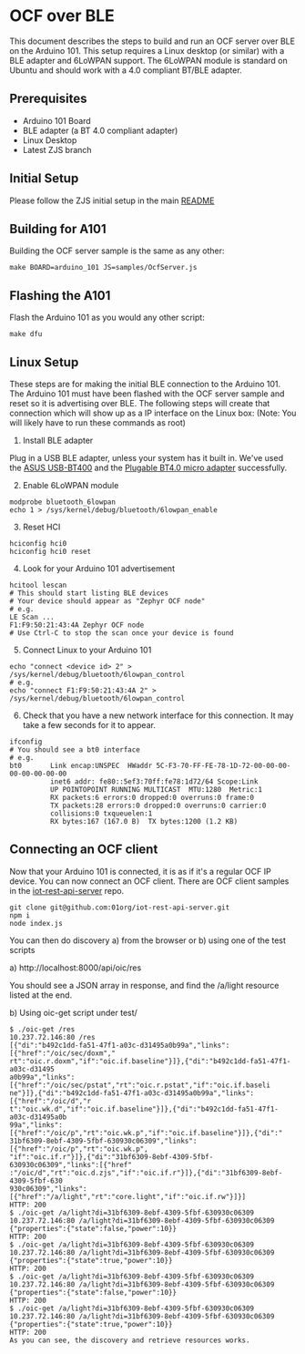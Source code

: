 # OCF over BLE
This document describes the steps to build and run an OCF server over BLE on
the Arduino 101. This setup requires a Linux desktop (or similar) with a BLE
adapter and 6LoWPAN support. The 6LoWPAN module is standard on Ubuntu and
should work with a 4.0 compliant BT/BLE adapter.

## Prerequisites
* Arduino 101 Board
* BLE adapter (a BT 4.0 compliant adapter)
* Linux Desktop
* Latest ZJS branch

## Initial Setup
Please follow the ZJS initial setup in the main [README](../README.md)

## Building for A101
Building the OCF server sample is the same as any other:
```
make BOARD=arduino_101 JS=samples/OcfServer.js
```

## Flashing the A101
Flash the Arduino 101 as you would any other script:
```
make dfu
```

## Linux Setup
These steps are for making the initial BLE connection to the Arduino 101. The
Arduino 101 must have been flashed with the OCF server sample and reset so it
is advertising over BLE. The following steps will create that connection which
will show up as a IP interface on the Linux box:
(Note: You will likely have to run these commands as root)

1. Install BLE adapter

  Plug in a USB BLE adapter, unless your system has it built in. We've used the
  [ASUS USB-BT400](http://a.co/0ZlqU5C) and the
  [Plugable BT4.0 micro adapter](http://a.co/diQXq2S) successfully.

2. Enable 6LoWPAN module

  ```
  modprobe bluetooth_6lowpan
  echo 1 > /sys/kernel/debug/bluetooth/6lowpan_enable
  ```

3. Reset HCI

  ```
  hciconfig hci0
  hciconfig hci0 reset
  ```

4. Look for your Arduino 101 advertisement

  ```
  hcitool lescan
  # This should start listing BLE devices
  # Your device should appear as "Zephyr OCF node"
  # e.g.
  LE Scan ...
  F1:F9:50:21:43:4A Zephyr OCF node
  # Use Ctrl-C to stop the scan once your device is found
  ```

5. Connect Linux to your Arduino 101

  ```
  echo "connect <device id> 2" > /sys/kernel/debug/bluetooth/6lowpan_control
  # e.g.
  echo "connect F1:F9:50:21:43:4A 2" > /sys/kernel/debug/bluetooth/6lowpan_control
  ```

6. Check that you have a new network interface for this connection. It may take
a few seconds for it to appear.

  ```
  ifconfig
  # You should see a bt0 interface
  # e.g.
  bt0       Link encap:UNSPEC  HWaddr 5C-F3-70-FF-FE-78-1D-72-00-00-00-00-00-00-00-00
            inet6 addr: fe80::5ef3:70ff:fe78:1d72/64 Scope:Link
            UP POINTOPOINT RUNNING MULTICAST  MTU:1280  Metric:1
            RX packets:6 errors:0 dropped:0 overruns:0 frame:0
            TX packets:28 errors:0 dropped:0 overruns:0 carrier:0
            collisions:0 txqueuelen:1
            RX bytes:167 (167.0 B)  TX bytes:1200 (1.2 KB)
  ```

## Connecting an OCF client
Now that your Arduino 101 is connected, it is as if it's a regular OCF IP
device. You can now connect an OCF client. There are OCF client samples in the
[iot-rest-api-server](https://github.com/01org/iot-rest-api-server) repo.
```
git clone git@github.com:01org/iot-rest-api-server.git
npm i
node index.js
```

You can then do discovery a) from the browser or b) using one of the test
scripts

a) http://localhost:8000/api/oic/res

You should see a JSON array in response, and find the /a/light resource listed
at the end.

b) Using oic-get script under test/

```
$ ./oic-get /res
10.237.72.146:80 /res
[{"di":"b492c1dd-fa51-47f1-a03c-d31495a0b99a","links":[{"href":"/oic/sec/doxm","
rt":"oic.r.doxm","if":"oic.if.baseline"}]},{"di":"b492c1dd-fa51-47f1-a03c-d31495
a0b99a","links":[{"href":"/oic/sec/pstat","rt":"oic.r.pstat","if":"oic.if.baseli
ne"}]},{"di":"b492c1dd-fa51-47f1-a03c-d31495a0b99a","links":[{"href":"/oic/d","r
t":"oic.wk.d","if":"oic.if.baseline"}]},{"di":"b492c1dd-fa51-47f1-a03c-d31495a0b
99a","links":[{"href":"/oic/p","rt":"oic.wk.p","if":"oic.if.baseline"}]},{"di":"
31bf6309-8ebf-4309-5fbf-630930c06309","links":[{"href":"/oic/p","rt":"oic.wk.p",
"if":"oic.if.r"}]},{"di":"31bf6309-8ebf-4309-5fbf-630930c06309","links":[{"href"
:"/oic/d","rt":"oic.d.zjs","if":"oic.if.r"}]},{"di":"31bf6309-8ebf-4309-5fbf-630
930c06309","links":[{"href":"/a/light","rt":"core.light","if":"oic.if.rw"}]}]
HTTP: 200
$ ./oic-get /a/light?di=31bf6309-8ebf-4309-5fbf-630930c06309
10.237.72.146:80 /a/light?di=31bf6309-8ebf-4309-5fbf-630930c06309
{"properties":{"state":false,"power":10}}
HTTP: 200
$ ./oic-get /a/light?di=31bf6309-8ebf-4309-5fbf-630930c06309
10.237.72.146:80 /a/light?di=31bf6309-8ebf-4309-5fbf-630930c06309
{"properties":{"state":true,"power":10}}
HTTP: 200
$ ./oic-get /a/light?di=31bf6309-8ebf-4309-5fbf-630930c06309
10.237.72.146:80 /a/light?di=31bf6309-8ebf-4309-5fbf-630930c06309
{"properties":{"state":false,"power":10}}
HTTP: 200
$ ./oic-get /a/light?di=31bf6309-8ebf-4309-5fbf-630930c06309
10.237.72.146:80 /a/light?di=31bf6309-8ebf-4309-5fbf-630930c06309
{"properties":{"state":true,"power":10}}
HTTP: 200
As you can see, the discovery and retrieve resources works.
```
